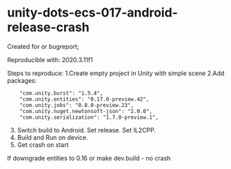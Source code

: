# unity-dots-ecs-017-android-release-crash
Created for or bugreport;

Reproducible with: 2020.3.11f1

Steps to reproduce:
1.Create empty project in Unity with simple scene 
2.Add packages:  
```
    "com.unity.burst": "1.5.4",
    "com.unity.entities": "0.17.0-preview.42",
    "com.unity.jobs": "0.8.0-preview.23",
    "com.unity.nuget.newtonsoft-json": "2.0.0",
    "com.unity.serialization": "1.7.0-preview.1",
```
3. Switch build to Android. Set release.  Set IL2CPP.
4. Build and Run on device.
5. Get crash on start



If downgrade entities to 0.16 or make dev.build - no crash  


    